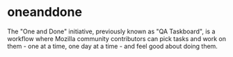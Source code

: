 oneanddone
==========

The "One and Done" initiative, previously known as "QA Taskboard", is a workflow where Mozilla community contributors can pick tasks and work on them - one at a time, one day at a time - and feel good about doing them.